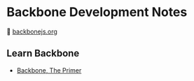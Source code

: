 # Backbone Development Notes

:link: [backbonejs.org](https://backbonejs.org/)

## Learn Backbone

- [Backbone, The Primer](https://github.com/jashkenas/backbone/wiki/Backbone%2C-The-Primer)

